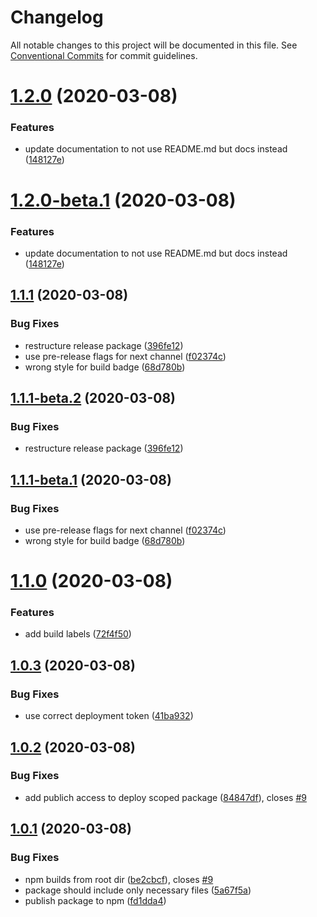 # Changelog

All notable changes to this project will be documented in this file. See
[Conventional Commits](https://conventionalcommits.org) for commit guidelines.

# [1.2.0](https://github.com/steven-r/yup-i18n-de/compare/v1.1.1...v1.2.0) (2020-03-08)


### Features

* update documentation to not use README.md but docs instead ([148127e](https://github.com/steven-r/yup-i18n-de/commit/148127e8f52631d5ac561b8a90525bd2ab3cd069))

# [1.2.0-beta.1](https://github.com/steven-r/yup-i18n-de/compare/v1.1.1-beta.2...v1.2.0-beta.1) (2020-03-08)


### Features

* update documentation to not use README.md but docs instead ([148127e](https://github.com/steven-r/yup-i18n-de/commit/148127e8f52631d5ac561b8a90525bd2ab3cd069))

## [1.1.1](https://github.com/steven-r/yup-i18n-de/compare/v1.1.0...v1.1.1) (2020-03-08)


### Bug Fixes

* restructure release package ([396fe12](https://github.com/steven-r/yup-i18n-de/commit/396fe12cb7ccc088c19e9d49d443732cfbc1e9ff))
* use pre-release flags for next channel ([f02374c](https://github.com/steven-r/yup-i18n-de/commit/f02374ca1c3a36b68f47de805bb26e5c2732f3a7))
* wrong style for build badge ([68d780b](https://github.com/steven-r/yup-i18n-de/commit/68d780bc9cd704f664bf0a6c41ef56a9bfd6c990))

## [1.1.1-beta.2](https://github.com/steven-r/yup-i18n-de/compare/v1.1.1-beta.1...v1.1.1-beta.2) (2020-03-08)


### Bug Fixes

* restructure release package ([396fe12](https://github.com/steven-r/yup-i18n-de/commit/396fe12cb7ccc088c19e9d49d443732cfbc1e9ff))

## [1.1.1-beta.1](https://github.com/steven-r/yup-i18n-de/compare/v1.1.0...v1.1.1-beta.1) (2020-03-08)


### Bug Fixes

* use pre-release flags for next channel ([f02374c](https://github.com/steven-r/yup-i18n-de/commit/f02374ca1c3a36b68f47de805bb26e5c2732f3a7))
* wrong style for build badge ([68d780b](https://github.com/steven-r/yup-i18n-de/commit/68d780bc9cd704f664bf0a6c41ef56a9bfd6c990))

# [1.1.0](https://github.com/steven-r/yup-i18n-de/compare/v1.0.3...v1.1.0) (2020-03-08)


### Features

* add build labels ([72f4f50](https://github.com/steven-r/yup-i18n-de/commit/72f4f50841ed31f27065b12896d905a15e6db40f))

## [1.0.3](https://github.com/steven-r/yup-i18n-de/compare/v1.0.2...v1.0.3) (2020-03-08)


### Bug Fixes

* use correct deployment token ([41ba932](https://github.com/steven-r/yup-i18n-de/commit/41ba932e67e8993bda9f908d81a81029238bd076))

## [1.0.2](https://github.com/steven-r/yup-i18n-de/compare/v1.0.1...v1.0.2) (2020-03-08)


### Bug Fixes

* add publich access to deploy scoped package ([84847df](https://github.com/steven-r/yup-i18n-de/commit/84847dfcacc6ad8d1fb773e2bf9dd07fa286c28a)), closes [#9](https://github.com/steven-r/yup-i18n-de/issues/9)

## [1.0.1](https://github.com/steven-r/yup-i18n-de/compare/v1.0.0...v1.0.1) (2020-03-08)


### Bug Fixes

* npm builds from root dir ([be2cbcf](https://github.com/steven-r/yup-i18n-de/commit/be2cbcf5c868ff3d07aadd39f37101b306afeb6f)), closes [#9](https://github.com/steven-r/yup-i18n-de/issues/9)
* package should include only necessary files ([5a67f5a](https://github.com/steven-r/yup-i18n-de/commit/5a67f5a90e40d7e85e088148bb7b1a88d352b1e6))
* publish package to npm ([fd1dda4](https://github.com/steven-r/yup-i18n-de/commit/fd1dda4366deb882d0a411daa45ba9e4937d8831))
